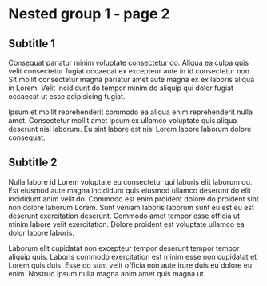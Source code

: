 # Nested group 1 - page 2

## Subtitle 1

Consequat pariatur minim voluptate consectetur do. Aliqua ea culpa quis velit consectetur fugiat occaecat ex excepteur aute in id consectetur non. Sit mollit consectetur magna pariatur amet aute magna ex ex laboris aliqua in Lorem. Velit incididunt do tempor minim do aliquip qui dolor fugiat occaecat ut esse adipisicing fugiat.

Ipsum et mollit reprehenderit commodo ea aliqua enim reprehenderit nulla amet. Consectetur mollit amet ipsum ex ullamco voluptate quis aliqua deserunt nisi laborum. Eu sint labore est nisi Lorem labore laborum dolore consequat.

## Subtitle 2

Nulla labore id Lorem voluptate eu consectetur qui laboris elit laborum do. Est eiusmod aute magna incididunt quis eiusmod ullamco deserunt do elit incididunt anim velit do. Commodo est enim proident dolore do proident sint non dolore laborum Lorem. Sunt veniam laboris laborum sunt eu est eu est deserunt exercitation deserunt. Commodo amet tempor esse officia ut minim labore velit exercitation. Dolore proident est voluptate ullamco ea dolor labore laboris.

Laborum elit cupidatat non excepteur tempor deserunt tempor tempor aliquip quis. Laboris commodo exercitation est minim esse non cupidatat et Lorem quis duis. Esse do sunt velit officia non aute irure duis eu dolore eu enim. Nostrud ipsum nulla magna anim amet quis magna ut.
